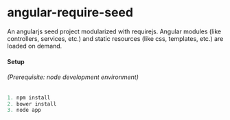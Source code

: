 # angular-require-seed
An angularjs seed project modularized with requirejs.
Angular modules (like controllers, services, etc.) and static resources (like css, templates, etc.) are loaded on demand.

#### Setup
###### (Prerequisite: node development environment)
```javascript
1. npm install
2. bower install
3. node app
```
